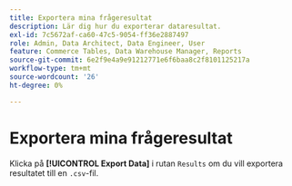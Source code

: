 ```yaml
---
title: Exportera mina frågeresultat
description: Lär dig hur du exporterar dataresultat.
exl-id: 7c5672af-ca60-47c5-9054-ff36e2887497
role: Admin, Data Architect, Data Engineer, User
feature: Commerce Tables, Data Warehouse Manager, Reports
source-git-commit: 6e2f9e4a9e91212771e6f6baa8c2f8101125217a
workflow-type: tm+mt
source-wordcount: '26'
ht-degree: 0%

---
```


# Exportera mina frågeresultat

Klicka på **[!UICONTROL Export Data]** i rutan `Results` om du vill exportera resultatet till en `.csv`-fil.
